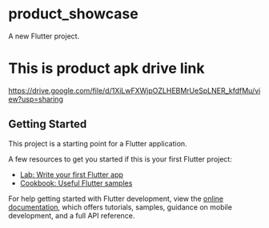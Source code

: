 # product_showcase

A new Flutter project.

# This is product apk drive link
https://drive.google.com/file/d/1XiLwFXWjpOZLHEBMrUeSpLNER_kfdfMu/view?usp=sharing

## Getting Started

This project is a starting point for a Flutter application.

A few resources to get you started if this is your first Flutter project:

- [Lab: Write your first Flutter app](https://docs.flutter.dev/get-started/codelab)
- [Cookbook: Useful Flutter samples](https://docs.flutter.dev/cookbook)

For help getting started with Flutter development, view the
[online documentation](https://docs.flutter.dev/), which offers tutorials,
samples, guidance on mobile development, and a full API reference.
